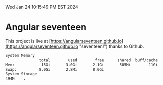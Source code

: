 Wed Jan 24 10:15:49 PM EST 2024

# Angular seventeen


This project is live at [https://angularseventeen.github.io](https://angularseventeen.github.io "seventeen!") thanks to Github.

```bash
System Memory
               total        used        free      shared  buff/cache   available
Mem:            15Gi       3.0Gi       2.1Gi       505Mi        11Gi        12Gi
Swap:          8.0Gi       2.8Mi       8.0Gi
System Storage
494M	.
```
```bash

